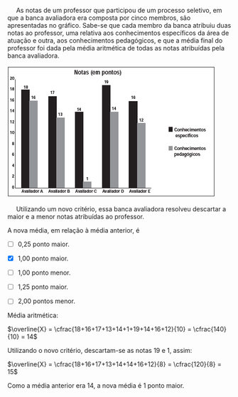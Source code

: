 

     As notas de um professor que participou de um processo seletivo, em que a banca avaliadora era composta por cinco membros, são apresentadas no gráfico. Sabe-se que cada membro da banca atribuiu duas notas ao professor, uma relativa aos conhecimentos específicos da área de atuação e outra, aos conhecimentos pedagógicos, e que a média final do professor foi dada pela média aritmética de todas as notas atribuídas pela banca avaliadora.

![](2a4f48f1-413b-7ba6-895f-fe17188ee69c.png)

     Utilizando um novo critério, essa banca avaliadora resolveu descartar a maior e a menor notas atribuídas ao professor.

A nova média, em relação à média anterior, é



- [ ] 0,25 ponto maior.
- [x] 1,00 ponto maior.
- [ ] 1,00 ponto menor.
- [ ] 1,25 ponto maior.
- [ ] 2,00 pontos menor.


Média aritmética:

$\overline{X} = \cfrac{18+16+17+13+14+1+19+14+16+12}{10} = \cfrac{140}{10} = 14$

Utilizando o novo critério, descartam-se as notas 19 e 1, assim:

$\overline{X} = \cfrac{18+16+17+13+14+14+16+12}{8} = \cfrac{120}{8} = 15$

Como a média anterior era 14, a nova média é 1 ponto maior.
